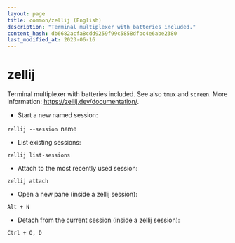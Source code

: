 ```yaml
---
layout: page
title: common/zellij (English)
description: "Terminal multiplexer with batteries included."
content_hash: db6682acfa8cdd9259f99c5858dfbc4e6abe2380
last_modified_at: 2023-06-16
---
```

# zellij

Terminal multiplexer with batteries included.
See also `tmux` and `screen`.
More information: <https://zellij.dev/documentation/>.

- Start a new named session:

`zellij --session `<span class="tldr-var badge badge-pill bg-dark-lm bg-white-dm text-white-lm text-dark-dm font-weight-bold">name</span>

- List existing sessions:

`zellij list-sessions`

- Attach to the most recently used session:

`zellij attach`

- Open a new pane (inside a zellij session):

`Alt + N`

- Detach from the current session (inside a zellij session):

`Ctrl + O, D`
